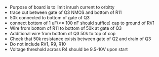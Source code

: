 - Purpose of board is to limit inrush current to orbitty 
- trace cut between gate of Q3 NMOS and bottom of R11
- 50k connected to bottom of gate of Q3
- connect bottom of 1 uF(>= 100 nF should suffice) cap to ground of RV1
- Wire from bottom of R11 to bottom of 50k at gate of Q3
- Additional wire from bottom of Q3 50k to top of cop
- Check that 50k resistance exists between gate of Q2 and drain of Q3
- Do not include RV1, R9, R10
- Voltage threshold across R4 should be 9.5-10V upon start
